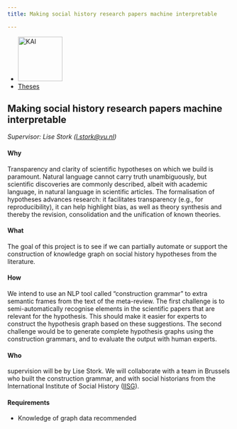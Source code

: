 ```yaml
---
title: Making social history research papers machine interpretable

---
```


<nav><ul>
    <li><a href="https://kai.cs.vu.nl/"> <img src="../../images/logos/KAI_logo_small_transp.png" alt="KAI" width="100"/></a></li>
    <li><a href="https://kai.cs.vu.nl/theses/">Theses</a></li>
</ul></nav>

## Making social history research papers machine interpretable

*Supervisor: Lise Stork (l.stork@vu.nl)*

#### Why
Transparency and clarity of scientific hypotheses on which we build is paramount. Natural language cannot carry truth unambiguously, but scientific discoveries are commonly described, albeit with academic language, in natural language in scientific articles. The formalisation of hypotheses advances research: it facilitates transparency (e.g., for reproducibility), it can help highlight bias, as well as theory synthesis and thereby the revision, consolidation and the unification of known theories.

#### What 
The goal of this project is to see if we can partially automate or support the construction of knowledge graph on social history hypotheses from the literature. 

#### How
We intend to use an NLP tool called “construction grammar” to extra semantic frames from the text of the meta-review.
The first challenge is to semi-automatically recognise elements in the scientific papers that are relevant for the hypothesis. This should make it easier for experts to construct the hypothesis graph based on these suggestions.
The second challenge would be to generate complete hypothesis graphs using the construction grammars, and to evaluate the output with human experts. 

#### Who 
supervision will be by Lise Stork. We will collaborate with a team in Brussels who built the construction grammar, and with social historians from the International Institute of Social History (<a href="https://iisg.amsterdam/en">IISG</a>). 

#### Requirements
- Knowledge of graph data recommended




